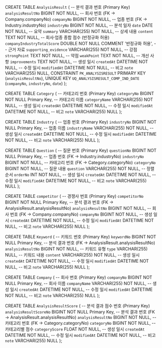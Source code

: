 CREATE TABLE `AnalysisResult` (
  -- 분석 결과 번호 (Primary Key)
  `analysisResultNo` BIGINT NOT NULL,
  -- 회사 번호 (FK → Company.companyNo)
  `companyNo` BIGINT NOT NULL,
  -- 업종 번호 (FK → Industry.industryNo)
  `industryNo` BIGINT NOT NULL,
  -- 분석 일자
  `date` DATE NOT NULL,
  -- 요약
  `summary` VARCHAR(255) NOT NULL,
  -- 상세 내용
  `content` TEXT NOT NULL,
  -- 회사·업종 종합 점수 (반정규화 허용)
  `companyIndustryTotalScore` DOUBLE NOT NULL COMMENT '반정규화 허용',
  -- 근거 자료
  `supporting_evidence` VARCHAR(255) NOT NULL,
  -- 강점
  `strongPoint` TEXT NOT NULL,
  -- 약점
  `weakPoint` TEXT NOT NULL,
  -- 개선 사항
  `improvements` TEXT NOT NULL,
  -- 생성 일시
  `createdAt` DATETIME NOT NULL,
  -- 수정 일시
  `modifiedAt` DATETIME NOT NULL,
  -- 비고
  `note` VARCHAR(255) NULL,
  CONSTRAINT `PK_ANALYSISRESULT` PRIMARY KEY (`analysisResultNo`),
  UNIQUE KEY `UQ_ANALYSISRESULT_COMP_IND_DATE` (`companyNo`, `industryNo`, `date`)
);

CREATE TABLE `Category` (
  -- 카테고리 번호 (Primary Key)
  `categoryNo` BIGINT NOT NULL Primary Key,
  -- 카테고리 이름
  `categoryName` VARCHAR(255) NOT NULL,
  -- 생성 일시
  `createdAt` DATETIME NOT NULL,
  -- 수정 일시
  `modifiedAt` DATETIME NOT NULL,
  -- 비고
  `note` VARCHAR(255) NULL
);

CREATE TABLE `Industry` (
  -- 업종 번호 (Primary Key)
  `industryNo` BIGINT NOT NULL Primary Key,
  -- 업종 이름
  `industryName` VARCHAR(255) NOT NULL,
  -- 생성 일시
  `createdAt` DATETIME NOT NULL,
  -- 수정 일시
  `modifiedAt` DATETIME NOT NULL,
  -- 비고
  `note` VARCHAR(255) NULL
);

CREATE TABLE `Question` (
  -- 질문 번호 (Primary Key)
  `questionNo` BIGINT NOT NULL Primary Key,
  -- 업종 번호 (FK → Industry.industryNo)
  `industryNo` BIGINT NOT NULL,
  -- 카테고리 번호 (FK → Category.categoryNo)
  `categoryNo` BIGINT NOT NULL,
  -- 질문 내용
  `question` VARCHAR(255) NOT NULL,
  -- 정렬 순서
  `orderNo` INT NOT NULL,
  -- 생성 일시
  `createdAt` DATETIME NOT NULL,
  -- 수정 일시
  `modifiedAt` DATETIME NOT NULL,
  -- 비고
  `note` VARCHAR(255) NULL
);

CREATE TABLE `competitor` (
  -- 경쟁사 번호 (Primary Key)
  `competitorNo` BIGINT NOT NULL Primary Key,
  -- 분석 결과 번호 (FK → AnalysisResult.analysisResultNo)
  `analysisResultNo` BIGINT NOT NULL,
  -- 회사 번호 (FK → Company.companyNo)
  `companyNo` BIGINT NOT NULL,
  -- 생성 일시
  `createdAt` DATETIME NOT NULL,
  -- 수정 일시
  `modifiedAt` DATETIME NOT NULL,
  -- 비고
  `note` VARCHAR(255) NULL
);

CREATE TABLE `Keyword` (
  -- 키워드 번호 (Primary Key)
  `keywordNo` BIGINT NOT NULL Primary Key,
  -- 분석 결과 번호 (FK → AnalysisResult.analysisResultNo)
  `analysisResultNo` BIGINT NOT NULL,
  -- 키워드 유형
  `type` VARCHAR(255) NULL,
  -- 키워드 내용
  `content` VARCHAR(255) NOT NULL,
  -- 생성 일시
  `createdAt` DATETIME NOT NULL,
  -- 수정 일시
  `modifiedAt` DATETIME NOT NULL,
  -- 비고
  `note` VARCHAR(255) NULL
);

CREATE TABLE `Company` (
  -- 회사 번호 (Primary Key)
  `companyNo` BIGINT NOT NULL Primary Key,
  -- 회사 이름
  `companyName` VARCHAR(255) NOT NULL,
  -- 생성 일시
  `createdAt` DATETIME NOT NULL,
  -- 수정 일시
  `modifiedAt` DATETIME NOT NULL,
  -- 비고
  `note` VARCHAR(255) NULL
);

CREATE TABLE `AnalysisResultScore` (
  -- 분석 결과 점수 번호 (Primary Key)
  `analysisResultScoreNo` BIGINT NOT NULL Primary Key,
  -- 분석 결과 번호 (FK → AnalysisResult.analysisResultNo)
  `analysisResultNo` BIGINT NOT NULL,
  -- 카테고리 번호 (FK → Category.categoryNo)
  `categoryNo` BIGINT NOT NULL,
  -- 카테고리별 점수
  `categoryScore` FLOAT NOT NULL,
  -- 생성 일시
  `createdAt` DATETIME NOT NULL,
  -- 수정 일시
  `modifiedAt` DATETIME NOT NULL,
  -- 비고
  `note` VARCHAR(255) NULL
);

